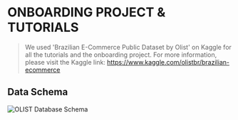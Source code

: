 # ONBOARDING PROJECT & TUTORIALS

> We used 'Brazilian E-Commerce Public Dataset by Olist' on Kaggle for all the tutorials and the onboarding project. 
> For more information, please visit the Kaggle link: https://www.kaggle.com/olistbr/brazilian-ecommerce

## Data Schema

![OLIST Database Schema](https://i.imgur.com/HRhd2Y0.png)
